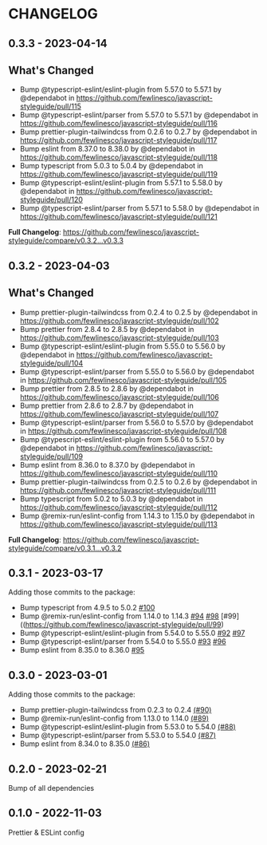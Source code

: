 # CHANGELOG

## 0.3.3 - 2023-04-14

## What's Changed

- Bump @typescript-eslint/eslint-plugin from 5.57.0 to 5.57.1 by @dependabot in
  https://github.com/fewlinesco/javascript-styleguide/pull/115
- Bump @typescript-eslint/parser from 5.57.0 to 5.57.1 by @dependabot in
  https://github.com/fewlinesco/javascript-styleguide/pull/116
- Bump prettier-plugin-tailwindcss from 0.2.6 to 0.2.7 by @dependabot in
  https://github.com/fewlinesco/javascript-styleguide/pull/117
- Bump eslint from 8.37.0 to 8.38.0 by @dependabot in
  https://github.com/fewlinesco/javascript-styleguide/pull/118
- Bump typescript from 5.0.3 to 5.0.4 by @dependabot in
  https://github.com/fewlinesco/javascript-styleguide/pull/119
- Bump @typescript-eslint/eslint-plugin from 5.57.1 to 5.58.0 by @dependabot in
  https://github.com/fewlinesco/javascript-styleguide/pull/120
- Bump @typescript-eslint/parser from 5.57.1 to 5.58.0 by @dependabot in
  https://github.com/fewlinesco/javascript-styleguide/pull/121

**Full Changelog**: https://github.com/fewlinesco/javascript-styleguide/compare/v0.3.2...v0.3.3

## 0.3.2 - 2023-04-03

## What's Changed

- Bump prettier-plugin-tailwindcss from 0.2.4 to 0.2.5 by @dependabot in
  https://github.com/fewlinesco/javascript-styleguide/pull/102
- Bump prettier from 2.8.4 to 2.8.5 by @dependabot in
  https://github.com/fewlinesco/javascript-styleguide/pull/103
- Bump @typescript-eslint/eslint-plugin from 5.55.0 to 5.56.0 by @dependabot in
  https://github.com/fewlinesco/javascript-styleguide/pull/104
- Bump @typescript-eslint/parser from 5.55.0 to 5.56.0 by @dependabot in
  https://github.com/fewlinesco/javascript-styleguide/pull/105
- Bump prettier from 2.8.5 to 2.8.6 by @dependabot in
  https://github.com/fewlinesco/javascript-styleguide/pull/106
- Bump prettier from 2.8.6 to 2.8.7 by @dependabot in
  https://github.com/fewlinesco/javascript-styleguide/pull/107
- Bump @typescript-eslint/parser from 5.56.0 to 5.57.0 by @dependabot in
  https://github.com/fewlinesco/javascript-styleguide/pull/108
- Bump @typescript-eslint/eslint-plugin from 5.56.0 to 5.57.0 by @dependabot in
  https://github.com/fewlinesco/javascript-styleguide/pull/109
- Bump eslint from 8.36.0 to 8.37.0 by @dependabot in
  https://github.com/fewlinesco/javascript-styleguide/pull/110
- Bump prettier-plugin-tailwindcss from 0.2.5 to 0.2.6 by @dependabot in
  https://github.com/fewlinesco/javascript-styleguide/pull/111
- Bump typescript from 5.0.2 to 5.0.3 by @dependabot in
  https://github.com/fewlinesco/javascript-styleguide/pull/112
- Bump @remix-run/eslint-config from 1.14.3 to 1.15.0 by @dependabot in
  https://github.com/fewlinesco/javascript-styleguide/pull/113

**Full Changelog**: https://github.com/fewlinesco/javascript-styleguide/compare/v0.3.1...v0.3.2

## 0.3.1 - 2023-03-17

Adding those commits to the package:

- Bump typescript from 4.9.5 to 5.0.2
  [#100](https://github.com/fewlinesco/javascript-styleguide/pull/100)
- Bump @remix-run/eslint-config from 1.14.0 to 1.14.3
  [#94](https://github.com/fewlinesco/javascript-styleguide/pull/94)
  [#98](https://github.com/fewlinesco/javascript-styleguide/pull/98)
  [#99]((https://github.com/fewlinesco/javascript-styleguide/pull/99)
- Bump @typescript-eslint/eslint-plugin from 5.54.0 to 5.55.0
  [#92](https://github.com/fewlinesco/javascript-styleguide/pull/92)
  [#97](https://github.com/fewlinesco/javascript-styleguide/pull/97)
- Bump @typescript-eslint/parser from 5.54.0 to 5.55.0
  [#93](https://github.com/fewlinesco/javascript-styleguide/pull/93)
  [#96](https://github.com/fewlinesco/javascript-styleguide/pull/96)
- Bump eslint from 8.35.0 to 8.36.0
  [#95](https://github.com/fewlinesco/javascript-styleguide/pull/95)

## 0.3.0 - 2023-03-01

Adding those commits to the package:

- Bump prettier-plugin-tailwindcss from 0.2.3 to 0.2.4
  [(#90)](https://github.com/fewlinesco/javascript-styleguide/pull/90)
- Bump @remix-run/eslint-config from 1.13.0 to 1.14.0
  [(#89)](https://github.com/fewlinesco/javascript-styleguide/pull/89)
- Bump @typescript-eslint/eslint-plugin from 5.53.0 to 5.54.0
  [(#88)](https://github.com/fewlinesco/javascript-styleguide/pull/88)
- Bump @typescript-eslint/parser from 5.53.0 to 5.54.0
  [(#87)](https://github.com/fewlinesco/javascript-styleguide/pull/87)
- Bump eslint from 8.34.0 to 8.35.0
  [(#86)](https://github.com/fewlinesco/javascript-styleguide/pull/86)

## 0.2.0 - 2023-02-21

Bump of all dependencies

## 0.1.0 - 2022-11-03

Prettier & ESLint config
